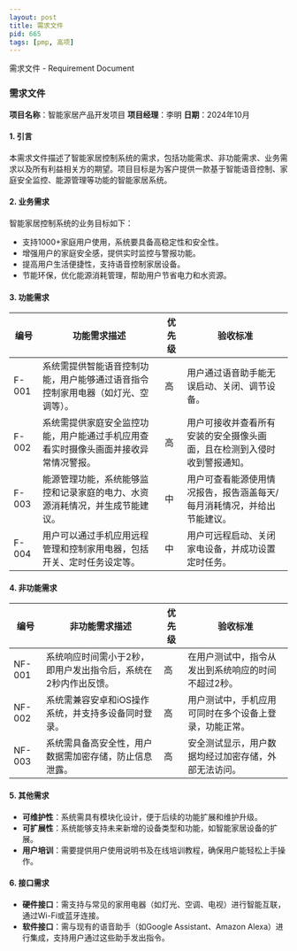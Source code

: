 ```yaml
---
layout: post
title: 需求文件
pid: 665
tags: [pmp, 高项]
---
```




需求文件 - Requirement Document

### 需求文件

**项目名称**：智能家居产品开发项目
**项目经理**：李明
**日期**：2024年10月

#### 1. 引言

本需求文件描述了智能家居控制系统的需求，包括功能需求、非功能需求、业务需求以及所有利益相关方的期望。项目目标是为客户提供一款基于智能语音控制、家庭安全监控、能源管理等功能的智能家居系统。

#### 2. 业务需求

智能家居控制系统的业务目标如下：

- 支持1000+家庭用户使用，系统要具备高稳定性和安全性。
- 增强用户的家庭安全感，提供实时监控与警报功能。
- 提高用户生活便捷性，支持语音控制家居设备。
- 节能环保，优化能源消耗管理，帮助用户节省电力和水资源。

#### 3. 功能需求

| 编号  | 功能需求描述                                                 | 优先级 | 验收标准                                                     |
| ----- | ------------------------------------------------------------ | ------ | ------------------------------------------------------------ |
| F-001 | 系统需提供智能语音控制功能，用户能够通过语音指令控制家用电器（如灯光、空调等）。 | 高     | 用户通过语音助手能无误启动、关闭、调节设备。                 |
| F-002 | 系统需提供家庭安全监控功能，用户能通过手机应用查看实时摄像头画面并接收异常情况警报。 | 高     | 用户可接收并查看所有安装的安全摄像头画面，且在检测到入侵时收到警报通知。 |
| F-003 | 能源管理功能，系统能够监控和记录家庭的电力、水资源消耗情况，并生成节能建议。 | 中     | 用户可查看能源使用情况报告，报告涵盖每天/每月消耗情况，并给出节能建议。 |
| F-004 | 用户可以通过手机应用远程管理和控制家用电器，包括开关、定时任务设定等。 | 中     | 用户可远程启动、关闭家电设备，并成功设置定时任务。           |

#### 4. 非功能需求

| 编号   | 非功能需求描述                                               | 优先级 | 验收标准                                               |
| ------ | ------------------------------------------------------------ | ------ | ------------------------------------------------------ |
| NF-001 | 系统响应时间需小于2秒，即用户发出指令后，系统在2秒内作出反馈。 | 高     | 在用户测试中，指令从发出到系统响应的时间不超过2秒。    |
| NF-002 | 系统需兼容安卓和iOS操作系统，并支持多设备同时登录。          | 高     | 用户测试中，手机应用可同时在多个设备上登录，功能正常。 |
| NF-003 | 系统需具备高安全性，用户数据需加密存储，防止信息泄露。       | 高     | 安全测试显示，用户数据均经过加密存储，外部无法访问。   |

#### 5. 其他需求

- **可维护性**：系统需具有模块化设计，便于后续的功能扩展和维护升级。
- **可扩展性**：系统能够支持未来新增的设备类型和功能，如智能家居设备的扩展。
- **用户培训**：需要提供用户使用说明书及在线培训教程，确保用户能轻松上手操作。

#### 6. 接口需求

- **硬件接口**：需支持与常见的家用电器（如灯光、空调、电视）进行智能互联，通过Wi-Fi或蓝牙连接。
- **软件接口**：需与现有的语音助手（如Google Assistant、Amazon Alexa）进行集成，支持用户通过这些助手发出指令。

